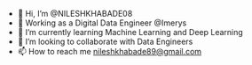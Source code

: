 - 👋 Hi, I’m @NILESHKHABADE08
- 👀 Working as a Digital Data Engineer @Imerys
- 🌱 I’m currently learning Machine Learning and Deep Learning 
- 💞️ I’m looking to collaborate with Data Engineers 
- 📫 How to reach me nileshkhabade89@gmail.com

<!---
NILESHKHABADE08/NILESHKHABADE08 is a ✨ special ✨ repository because its `README.md` (this file) appears on your GitHub profile.
You can click the Preview link to take a look at your changes.
--->
